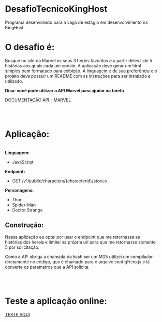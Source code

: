 # DesafioTecnicoKingHost
<p>Programa desenvolvido para a vaga de estágio em desenvolvimento na KingHost. </p>

<h1> O desafio é: </h1>

<p> Busque no site da Marvel os seus 3 heróis favoritos e a partir deles liste 5 histórias aos quais cada um conste.
A aplicação deve gerar um html simples bem formatado para exibição.
A linguagem é de sua preferência e o projeto deve possuir um README com as instruções para ser instalado e utilizado. </p>

<strong> Dica: você pode utilizar a API Marvel para ajudar na tarefa </strong>

<a href="https://developer.marvel.com/docs#"> DOCUMENTAÇÃO API - MARVEL </a>

<br><br>

<h1> Aplicação: </h1>
<br>
<strong>Linguagem: </strong>
<ul>
  <li>JavaScript</li>
</ul>

<strong>Endpoint: </strong>
<ul>
  <li>GET /v1/public/characters/{characterId}/stories</li>
</ul>

<strong>Personagens: </strong>
<ul>
  <li>Thor </li>
  <li>Spider-Man </li>
  <li>Doctor Strange </li>
</ul>

<h2>Construção: </h2>
<p>Nessa aplicação eu optei por usar o endpoint que me retornasse as histórias dos herois e limitei na própria url para que me retornasse somente 5 por solicitação.</p>
<p>Como a API obriga a chamada da hash ser um MD5 utilizei um compilador diretamente no código, que é chamado para o arquivo configHero.js e lá converte os parametros que a API solicita.</p>
<br><br>

<h1>Teste a aplicação online: </h1>
<a href="http://marvel.rohamann.kinghost.net">TESTE AQUI</a>
